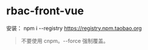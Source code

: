# rbac-front-vue

安装：
npm i --registry https://registry.npm.taobao.org
> 不要使用 cnpm。--force 强制覆盖。




